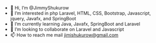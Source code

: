 - 👋 Hi, I’m @JimmyShukurow
- 👀 I’m interested in php Laravel, HTML, CSS, Bootstrap, Javascript, jquery, Javafx, and SpringBoot
- 🌱 I’m currently learning Java, Javafx, SpringBoot and Laravel 
- 💞️ I’m looking to collaborate on Laravel and Javascript
- 📫 How to reach me mail jimishukurow@gmail.com

<!---
JimmyShukurow/JimmyShukurow is a ✨ special ✨ repository because its `README.md` (this file) appears on your GitHub profile.
You can click the Preview link to take a look at your changes.
--->
